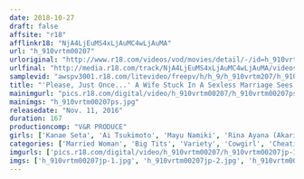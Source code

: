 ```yaml
---
date: 2018-10-27
draft: false
affsite: "r18"
afflinkr18: "NjA4LjEuMS4xLjAuMC4wLjAuMA"
url: "h_910vrtm00207"
urloriginal: "http://www.r18.com/videos/vod/movies/detail/-/id=h_910vrtm00207"
urlfinal: "http://media.r18.com/track/NjA4LjEuMS4xLjAuMC4wLjAuMA/videos/vod/movies/detail/-/id=h_910vrtm00207"
samplevid: "awspv3001.r18.com/litevideo/freepv/h/h_9/h_910vrtm207/h_910vrtm207_dmb_w.mp4"
title: "'Please, Just Once...' A Wife Stuck In A Sexless Marriage Sees Her Elderly Father-In-Law's Erect Dick That's Harder Than Her Husband's And Her Pussy Starts Throbbing! She Secretly Pays A Visit To His Bedroom With A Dripping Wet Pussy! 2"
mainimgurl: "pics.r18.com/digital/video/h_910vrtm00207/h_910vrtm00207ps.jpg"
mainimgs: "h_910vrtm00207ps.jpg"
releasedate: "Nov. 11, 2016"
duration: 167
productioncomp: "V&R PRODUCE"
girls: ['Kanae Seta', 'Ai Tsukimoto', 'Mayu Namiki', 'Rina Ayana (Akari Nanahara)']
categories: ['Married Woman', 'Big Tits', 'Variety', 'Cowgirl', 'Cheating Wife', 'Creampie', 'Hi-Def']
imgurls: ['pics.r18.com/digital/video/h_910vrtm00207/h_910vrtm00207jp-1.jpg', 'pics.r18.com/digital/video/h_910vrtm00207/h_910vrtm00207jp-2.jpg', 'pics.r18.com/digital/video/h_910vrtm00207/h_910vrtm00207jp-3.jpg', 'pics.r18.com/digital/video/h_910vrtm00207/h_910vrtm00207jp-4.jpg', 'pics.r18.com/digital/video/h_910vrtm00207/h_910vrtm00207jp-5.jpg', 'pics.r18.com/digital/video/h_910vrtm00207/h_910vrtm00207jp-6.jpg', 'pics.r18.com/digital/video/h_910vrtm00207/h_910vrtm00207jp-7.jpg', 'pics.r18.com/digital/video/h_910vrtm00207/h_910vrtm00207jp-8.jpg', 'pics.r18.com/digital/video/h_910vrtm00207/h_910vrtm00207jp-9.jpg', 'pics.r18.com/digital/video/h_910vrtm00207/h_910vrtm00207jp-10.jpg', 'pics.r18.com/digital/video/h_910vrtm00207/h_910vrtm00207jp-11.jpg', 'pics.r18.com/digital/video/h_910vrtm00207/h_910vrtm00207jp-12.jpg', 'pics.r18.com/digital/video/h_910vrtm00207/h_910vrtm00207jp-13.jpg', 'pics.r18.com/digital/video/h_910vrtm00207/h_910vrtm00207jp-14.jpg', 'pics.r18.com/digital/video/h_910vrtm00207/h_910vrtm00207jp-15.jpg', 'pics.r18.com/digital/video/h_910vrtm00207/h_910vrtm00207jp-16.jpg', 'pics.r18.com/digital/video/h_910vrtm00207/h_910vrtm00207jp-17.jpg', 'pics.r18.com/digital/video/h_910vrtm00207/h_910vrtm00207jp-18.jpg', 'pics.r18.com/digital/video/h_910vrtm00207/h_910vrtm00207jp-19.jpg', 'pics.r18.com/digital/video/h_910vrtm00207/h_910vrtm00207jp-20.jpg']
imgs: ['h_910vrtm00207jp-1.jpg', 'h_910vrtm00207jp-2.jpg', 'h_910vrtm00207jp-3.jpg', 'h_910vrtm00207jp-4.jpg', 'h_910vrtm00207jp-5.jpg', 'h_910vrtm00207jp-6.jpg', 'h_910vrtm00207jp-7.jpg', 'h_910vrtm00207jp-8.jpg', 'h_910vrtm00207jp-9.jpg', 'h_910vrtm00207jp-10.jpg', 'h_910vrtm00207jp-11.jpg', 'h_910vrtm00207jp-12.jpg', 'h_910vrtm00207jp-13.jpg', 'h_910vrtm00207jp-14.jpg', 'h_910vrtm00207jp-15.jpg', 'h_910vrtm00207jp-16.jpg', 'h_910vrtm00207jp-17.jpg', 'h_910vrtm00207jp-18.jpg', 'h_910vrtm00207jp-19.jpg', 'h_910vrtm00207jp-20.jpg']
---
```

